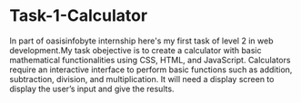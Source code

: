 # Task-1-Calculator 
In part of oasisinfobyte internship here's my first task of level 2 in web development.My task obejective is to create a calculator with basic mathematical functionalities using CSS, HTML, and JavaScript. Calculators require an interactive interface to perform basic functions such as addition, subtraction, division, and multiplication. It will need a  display screen to display the user’s input and give the results. 
